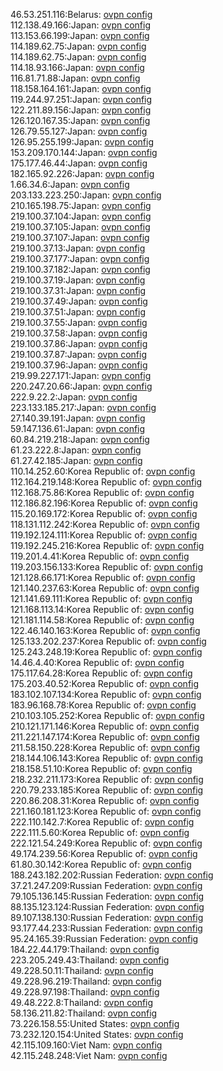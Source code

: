 46.53.251.116:Belarus: [ovpn config](vpn/46_53_251_116.ovpn)  
112.138.49.166:Japan: [ovpn config](vpn/112_138_49_166.ovpn)  
113.153.66.199:Japan: [ovpn config](vpn/113_153_66_199.ovpn)  
114.189.62.75:Japan: [ovpn config](vpn/114_189_62_75.ovpn)  
114.189.62.75:Japan: [ovpn config](vpn/114_189_62_75.ovpn)  
114.18.93.166:Japan: [ovpn config](vpn/114_18_93_166.ovpn)  
116.81.71.88:Japan: [ovpn config](vpn/116_81_71_88.ovpn)  
118.158.164.161:Japan: [ovpn config](vpn/118_158_164_161.ovpn)  
119.244.97.251:Japan: [ovpn config](vpn/119_244_97_251.ovpn)  
122.211.89.156:Japan: [ovpn config](vpn/122_211_89_156.ovpn)  
126.120.167.35:Japan: [ovpn config](vpn/126_120_167_35.ovpn)  
126.79.55.127:Japan: [ovpn config](vpn/126_79_55_127.ovpn)  
126.95.255.199:Japan: [ovpn config](vpn/126_95_255_199.ovpn)  
153.209.170.144:Japan: [ovpn config](vpn/153_209_170_144.ovpn)  
175.177.46.44:Japan: [ovpn config](vpn/175_177_46_44.ovpn)  
182.165.92.226:Japan: [ovpn config](vpn/182_165_92_226.ovpn)  
1.66.34.6:Japan: [ovpn config](vpn/1_66_34_6.ovpn)  
203.133.223.250:Japan: [ovpn config](vpn/203_133_223_250.ovpn)  
210.165.198.75:Japan: [ovpn config](vpn/210_165_198_75.ovpn)  
219.100.37.104:Japan: [ovpn config](vpn/219_100_37_104.ovpn)  
219.100.37.105:Japan: [ovpn config](vpn/219_100_37_105.ovpn)  
219.100.37.107:Japan: [ovpn config](vpn/219_100_37_107.ovpn)  
219.100.37.13:Japan: [ovpn config](vpn/219_100_37_13.ovpn)  
219.100.37.177:Japan: [ovpn config](vpn/219_100_37_177.ovpn)  
219.100.37.182:Japan: [ovpn config](vpn/219_100_37_182.ovpn)  
219.100.37.19:Japan: [ovpn config](vpn/219_100_37_19.ovpn)  
219.100.37.31:Japan: [ovpn config](vpn/219_100_37_31.ovpn)  
219.100.37.49:Japan: [ovpn config](vpn/219_100_37_49.ovpn)  
219.100.37.51:Japan: [ovpn config](vpn/219_100_37_51.ovpn)  
219.100.37.55:Japan: [ovpn config](vpn/219_100_37_55.ovpn)  
219.100.37.58:Japan: [ovpn config](vpn/219_100_37_58.ovpn)  
219.100.37.86:Japan: [ovpn config](vpn/219_100_37_86.ovpn)  
219.100.37.87:Japan: [ovpn config](vpn/219_100_37_87.ovpn)  
219.100.37.96:Japan: [ovpn config](vpn/219_100_37_96.ovpn)  
219.99.227.171:Japan: [ovpn config](vpn/219_99_227_171.ovpn)  
220.247.20.66:Japan: [ovpn config](vpn/220_247_20_66.ovpn)  
222.9.22.2:Japan: [ovpn config](vpn/222_9_22_2.ovpn)  
223.133.185.217:Japan: [ovpn config](vpn/223_133_185_217.ovpn)  
27.140.39.191:Japan: [ovpn config](vpn/27_140_39_191.ovpn)  
59.147.136.61:Japan: [ovpn config](vpn/59_147_136_61.ovpn)  
60.84.219.218:Japan: [ovpn config](vpn/60_84_219_218.ovpn)  
61.23.222.8:Japan: [ovpn config](vpn/61_23_222_8.ovpn)  
61.27.42.185:Japan: [ovpn config](vpn/61_27_42_185.ovpn)  
110.14.252.60:Korea Republic of: [ovpn config](vpn/110_14_252_60.ovpn)  
112.164.219.148:Korea Republic of: [ovpn config](vpn/112_164_219_148.ovpn)  
112.168.75.86:Korea Republic of: [ovpn config](vpn/112_168_75_86.ovpn)  
112.186.82.196:Korea Republic of: [ovpn config](vpn/112_186_82_196.ovpn)  
115.20.169.172:Korea Republic of: [ovpn config](vpn/115_20_169_172.ovpn)  
118.131.112.242:Korea Republic of: [ovpn config](vpn/118_131_112_242.ovpn)  
119.192.124.111:Korea Republic of: [ovpn config](vpn/119_192_124_111.ovpn)  
119.192.245.216:Korea Republic of: [ovpn config](vpn/119_192_245_216.ovpn)  
119.201.4.41:Korea Republic of: [ovpn config](vpn/119_201_4_41.ovpn)  
119.203.156.133:Korea Republic of: [ovpn config](vpn/119_203_156_133.ovpn)  
121.128.66.171:Korea Republic of: [ovpn config](vpn/121_128_66_171.ovpn)  
121.140.237.63:Korea Republic of: [ovpn config](vpn/121_140_237_63.ovpn)  
121.141.69.111:Korea Republic of: [ovpn config](vpn/121_141_69_111.ovpn)  
121.168.113.14:Korea Republic of: [ovpn config](vpn/121_168_113_14.ovpn)  
121.181.114.58:Korea Republic of: [ovpn config](vpn/121_181_114_58.ovpn)  
122.46.140.163:Korea Republic of: [ovpn config](vpn/122_46_140_163.ovpn)  
125.133.202.237:Korea Republic of: [ovpn config](vpn/125_133_202_237.ovpn)  
125.243.248.19:Korea Republic of: [ovpn config](vpn/125_243_248_19.ovpn)  
14.46.4.40:Korea Republic of: [ovpn config](vpn/14_46_4_40.ovpn)  
175.117.64.28:Korea Republic of: [ovpn config](vpn/175_117_64_28.ovpn)  
175.203.40.52:Korea Republic of: [ovpn config](vpn/175_203_40_52.ovpn)  
183.102.107.134:Korea Republic of: [ovpn config](vpn/183_102_107_134.ovpn)  
183.96.168.78:Korea Republic of: [ovpn config](vpn/183_96_168_78.ovpn)  
210.103.105.252:Korea Republic of: [ovpn config](vpn/210_103_105_252.ovpn)  
210.121.171.146:Korea Republic of: [ovpn config](vpn/210_121_171_146.ovpn)  
211.221.147.174:Korea Republic of: [ovpn config](vpn/211_221_147_174.ovpn)  
211.58.150.228:Korea Republic of: [ovpn config](vpn/211_58_150_228.ovpn)  
218.144.106.143:Korea Republic of: [ovpn config](vpn/218_144_106_143.ovpn)  
218.158.51.10:Korea Republic of: [ovpn config](vpn/218_158_51_10.ovpn)  
218.232.211.173:Korea Republic of: [ovpn config](vpn/218_232_211_173.ovpn)  
220.79.233.185:Korea Republic of: [ovpn config](vpn/220_79_233_185.ovpn)  
220.86.208.31:Korea Republic of: [ovpn config](vpn/220_86_208_31.ovpn)  
221.160.181.123:Korea Republic of: [ovpn config](vpn/221_160_181_123.ovpn)  
222.110.142.7:Korea Republic of: [ovpn config](vpn/222_110_142_7.ovpn)  
222.111.5.60:Korea Republic of: [ovpn config](vpn/222_111_5_60.ovpn)  
222.121.54.249:Korea Republic of: [ovpn config](vpn/222_121_54_249.ovpn)  
49.174.239.56:Korea Republic of: [ovpn config](vpn/49_174_239_56.ovpn)  
61.80.30.142:Korea Republic of: [ovpn config](vpn/61_80_30_142.ovpn)  
188.243.182.202:Russian Federation: [ovpn config](vpn/188_243_182_202.ovpn)  
37.21.247.209:Russian Federation: [ovpn config](vpn/37_21_247_209.ovpn)  
79.105.136.145:Russian Federation: [ovpn config](vpn/79_105_136_145.ovpn)  
88.135.123.124:Russian Federation: [ovpn config](vpn/88_135_123_124.ovpn)  
89.107.138.130:Russian Federation: [ovpn config](vpn/89_107_138_130.ovpn)  
93.177.44.233:Russian Federation: [ovpn config](vpn/93_177_44_233.ovpn)  
95.24.165.39:Russian Federation: [ovpn config](vpn/95_24_165_39.ovpn)  
184.22.44.179:Thailand: [ovpn config](vpn/184_22_44_179.ovpn)  
223.205.249.43:Thailand: [ovpn config](vpn/223_205_249_43.ovpn)  
49.228.50.11:Thailand: [ovpn config](vpn/49_228_50_11.ovpn)  
49.228.96.219:Thailand: [ovpn config](vpn/49_228_96_219.ovpn)  
49.228.97.198:Thailand: [ovpn config](vpn/49_228_97_198.ovpn)  
49.48.222.8:Thailand: [ovpn config](vpn/49_48_222_8.ovpn)  
58.136.211.82:Thailand: [ovpn config](vpn/58_136_211_82.ovpn)  
73.226.158.55:United States: [ovpn config](vpn/73_226_158_55.ovpn)  
73.232.120.154:United States: [ovpn config](vpn/73_232_120_154.ovpn)  
42.115.109.160:Viet Nam: [ovpn config](vpn/42_115_109_160.ovpn)  
42.115.248.248:Viet Nam: [ovpn config](vpn/42_115_248_248.ovpn)  
